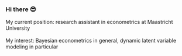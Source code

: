 ### Hi there :sunglasses:
My current position: research assistant in econometrics at Maastricht University\
\
My interest: Bayesian econometrics in general, dynamic latent variable modeling in particular


